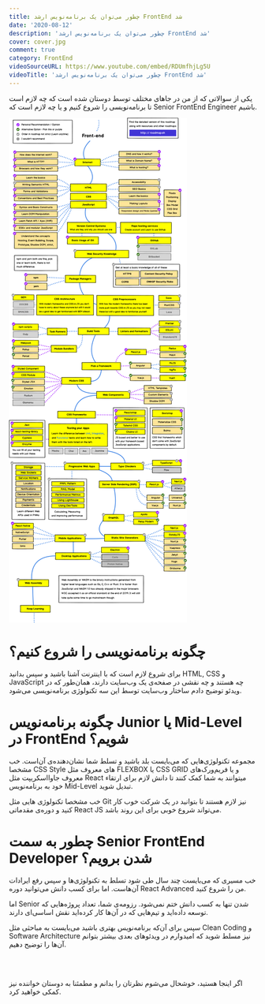```yaml
---
title: چطور می‌توان یک برنامه‌نویس ارشد FrontEnd شد
date: '2020-08-12'
description: 'چطور می‌توان یک برنامه‌نویس ارشد FrontEnd شد'
cover: cover.jpg
comment: true
category: FrontEnd
videoSourceURL: https://www.youtube.com/embed/RDUmfhjLg5U
videoTitle: 'چطور می‌توان یک برنامه‌نویس ارشد FrontEnd شد'
---
```


یکی از سوالاتی که از من در جاهای مختلف توسط دوستان شده است که چه لازم است تا برنامه‌نویسی را شروع کنیم و یا چه لازم است که Senior FrontEnd Engineer باشیم.

![alt text](frontend.png 'چطور می‌توان یک برنامه‌نویس ارشد FrontEnd شد')

# چگونه برنامه‌نویسی را شروع کنیم؟

برای شروع لازم است که با اینترنت آشنا باشید و سپس بدانید HTML, CSS و JavaScript چه هستند و چه نقشی در صفحه‌ی یک وب‌سایت دارند، همان‌طور که در ویدئو توضیح دادم ساختار وب‌سایت توسط این سه تکنولوژی برنامه‌نویسی می‌شود.

# چگونه برنامه‌نویس Junior یا Mid-Level در FrontEnd شویم؟

مجموعه‌ تکنولوژی‌هایی که می‌بایست بلد باشید و تسلط شما نشان‌دهنده‌ی آن‌است. خب مشخصا CSS Style های معروف مثل FLEXBOX یا CSS GRID و یا فریم‌ورک‌های معروف جاوااسکریپت مثل React میتوانند به شما کمک کنند تا دانش لازم برای ارتقاء خود به برنامه‌نویس Mid-Level تبدیل شوید.

خب مشخصا تکنولوژی هایی مثل Git نیز لازم هستند تا بتوانید در یک شرکت خوب کار کنید و دوره‌ی مقدماتی React JS می‌تواند شروع خوبی برای این روند باشد.

# چطور به سمت Senior FrontEnd Developer شدن برویم؟

خب مسیری که می‌بایست چند سال طی ‌شود تسلط به تکنولوژی‌ها و سپس رفع ایرادات آن‌هاست. اما برای کسب دانش می‌توانید دوره React Advanced من را شروع کنید.

اما Senior شدن تنها به کسب دانش ختم نمی‌شود. رزومه‌ی شما، تعداد پروژه‌هایی که توسعه‌ داده‌اید و تیم‌هایی که در آن‌ها کار کرده‌اید نقش اساسی‌ای دارند.

سپس برای آن‌که برنامه‌نویس بهتری باشید می‌بایست به مباحثی مثل Clean Coding و Software Architecture نیز مسلط شوید که امیدوارم در ویدئو‌های بعدی بیشتر بتوانم آن‌ها را توضیح دهیم.

<br/><br/>

اگر اینجا‌ هستید، خوشحال می‌شوم نظرتان را بدانم و مطمئنا به دوستان خواننده نیز کمکی خواهید کرد.
